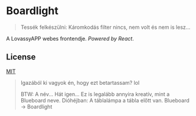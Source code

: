 # Boardlight

> Tessék felkészülni: Káromkodás filter nincs, nem volt és nem is lesz...

A LovassyAPP webes frontendje. _Powered by React_.

## License

[MIT](https://choosealicense.com/licenses/mit/)

> Igazából ki vagyok én, hogy ezt betartassam? lol
>
> BTW: A név... Hát igen... Ez is legalább annyira kreatív, mint a Blueboard neve. Dióhéjban: A táblalámpa a tábla előtt van. Blueboard -> Boardlight
